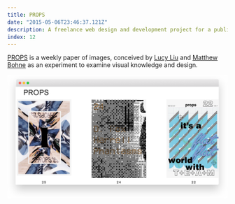 ```yaml
---
title: PROPS
date: "2015-05-06T23:46:37.121Z"
description: A freelance web design and development project for a publication by two young architects.
index: 12
---
```



<a href="http://propspaper.com/" target="_blank">PROPS</a> is a weekly paper of images, conceived by <a href="https://www.liulucy.com/info" target="_blank">Lucy Liu</a> and <a href="http://matthewbohne.com/" target="_blank">Matthew Bohne</a> as an experiment to examine visual knowledge and design.

![altcaption](PROPS.png)
